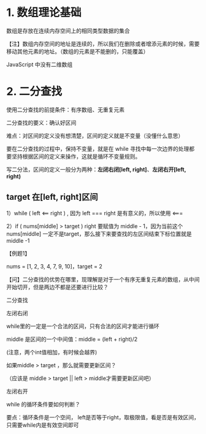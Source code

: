 # 1. 数组理论基础

数组是存放在连续内存空间上的相同类型数据的集合

【注】数组内存空间的地址是连续的，所以我们在删除或者增添元素的时候，需要移动其他元素的地址。（数组的元素是不能删的，只能覆盖）

JavaScript 中没有二维数组

# 2. 二分查找

使用二分查找的前提条件：有序数组、无重复元素

二分查找的要义：确认好区间

难点：对区间的定义没有想清楚，区间的定义就是不变量（没懂什么意思）

要在二分查找的过程中，保持不变量，就是在 while 寻找中每一次边界的处理都要坚持根据区间的定义来操作，这就是循环不变量规则。

写二分法，区间的定义一般分为两种：**左闭右闭[left, right]**、**左闭右开[left, right)**

## target 在[left, right]区间

1）while ( left <== right ) , 因为 left === right 是有意义的，所以使用 <===

2）if ( nums[middle] > target ) right 要赋值为 middle - 1，因为当前这个nums[middle] 一定不是target，那么接下来要查找的左区间结束下标位置就是 middle -1

【例题1】

nums = [1, 2, 3, 4, 7, 9, 10]，target = 2

【问】二分查找的优势在哪里，现理解是对于一个有序无重复元素的数组，从中间开始切开，但是两边不都是还要进行比较？

二分查找

左闭右闭

 while里的一定是一个合法的区间，只有合法的区间才能进行循环

middle 是区间的一个中间值：middle = (left + right)/2

(注意，两个int值相加，有时候会越界)

如果middle > target ，那么就需要更新区间？

（应该是 middle > target || left > middle才需要更新区间吧）

左闭右开





while 的循环条件要如何判断？

要点：循环条件是一个空间， left是否等于right，取极限值，看是否是有效区间，只需要while内是有效空间即可